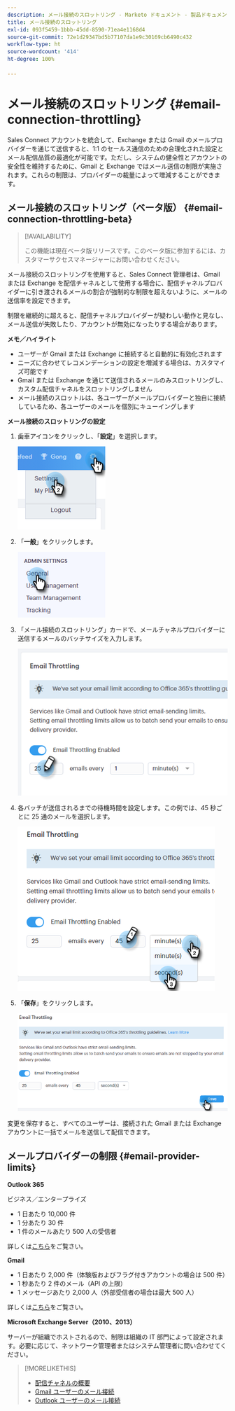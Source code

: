 ```yaml
---
description: メール接続のスロットリング - Marketo ドキュメント - 製品ドキュメント
title: メール接続のスロットリング
exl-id: 093f5459-1bbb-45dd-8590-71ea4e1168d4
source-git-commit: 72e1d29347bd5b77107da1e9c30169cb6490c432
workflow-type: ht
source-wordcount: '414'
ht-degree: 100%

---
```


# メール接続のスロットリング {#email-connection-throttling}

Sales Connect アカウントを統合して、Exchange または Gmail のメールプロバイダーを通じて送信すると、1:1 のセールス通信のための合理化された設定とメール配信品質の最適化が可能です。ただし、システムの健全性とアカウントの安全性を維持するために、Gmail と Exchange ではメール送信の制限が実施されます。これらの制限は、プロバイダーの裁量によって増減することができます。

## メール接続のスロットリング（ベータ版） {#email-connection-throttling-beta}

>[!AVAILABILITY]
>
>この機能は現在ベータ版リリースです。このベータ版に参加するには、カスタマーサクセスマネージャーにお問い合わせください。

メール接続のスロットリングを使用すると、Sales Connect 管理者は、Gmail または Exchange を配信チャネルとして使用する場合に、配信チャネルプロバイダーに引き渡されるメールの割合が強制的な制限を超えないように、メールの送信率を設定できます。

制限を継続的に超えると、配信チャネルプロバイダーが疑わしい動作と見なし、メール送信が失敗したり、アカウントが無効になったりする場合があります。

**メモ／ハイライト**

* ユーザーが Gmail または Exchange に接続すると自動的に有効化されます
* ニーズに合わせてレコメンデーションの設定を増減する場合は、カスタマイズ可能です
* Gmail または Exchange を通じて送信されるメールのみスロットリングし、カスタム配信チャネルをスロットリングしません
* メール接続のスロットルは、各ユーザーがメールプロバイダーと独自に接続しているため、各ユーザーのメールを個別にキューイングします

**メール接続のスロットリングの設定**

1. 歯車アイコンをクリックし、「**設定**」を選択します。

   ![](assets/email-connection-throttling-1.png)

1. 「**一般**」をクリックします。

   ![](assets/email-connection-throttling-2.png)

1. 「メール接続のスロットリング」カードで、メールチャネルプロバイダーに送信するメールのバッチサイズを入力します。

   ![](assets/email-connection-throttling-3.png)

1. 各バッチが送信されるまでの待機時間を設定します。この例では、45 秒ごとに 25 通のメールを選択します。

   ![](assets/email-connection-throttling-4.png)

1. 「**保存**」をクリックします。

   ![](assets/email-connection-throttling-5.png)

変更を保存すると、すべてのユーザーは、接続された Gmail または Exchange アカウントに一括でメールを送信して配信できます。

## メールプロバイダーの制限 {#email-provider-limits}

**Outlook 365**

ビジネス／エンタープライズ

* 1 日あたり 10,000 件
* 1 分あたり 30 件
* 1 件のメールあたり 500 人の受信者

詳しくは[こちら](https://docs.microsoft.com/ja-jp/office365/servicedescriptions/exchange-online-service-description/exchange-online-limits?redirectedfrom=MSDN#RecipientLimits)をご覧さい。

**Gmail**

* 1 日あたり 2,000 件（体験版およびフラグ付きアカウントの場合は 500 件）
* 1 秒あたり 2 件のメール（API の上限）
* 1 メッセージあたり 2,000 人（外部受信者の場合は最大 500 人）

詳しくは[こちら](https://support.google.com/a/answer/166852?hl=jp)をご覧さい。

**Microsoft Exchange Server（2010、2013）**

サーバーが組織でホストされるので、制限は組織の IT 部門によって設定されます。必要に応じて、ネットワーク管理者またはシステム管理者に問い合わせてください。

>[!MORELIKETHIS]
>
>* [配信チャネルの概要](/help/marketo/product-docs/marketo-sales-connect/email/email-delivery/delivery-channel-overview.md)
>* [Gmail ユーザーのメール接続](/help/marketo/product-docs/marketo-sales-connect/email-plugins/gmail/email-connection-for-gmail-users.md)
>* [Outlook ユーザーのメール接続](/help/marketo/product-docs/marketo-sales-connect/email-plugins/msc-for-outlook/email-connection-for-outlook-users.md)

